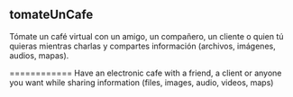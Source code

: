 tomateUnCafe
------------
Tómate un café virtual con un amigo, un compañero, un cliente o quien tú quieras mientras charlas y compartes información (archivos, imágenes, audios, mapas).

============
Have an electronic cafe with a friend, a client or anyone you want while sharing information (files, images, audio, videos, maps)
